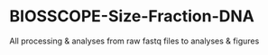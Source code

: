 # BIOSSCOPE-Size-Fraction-DNA
All processing &amp; analyses from raw fastq files to analyses &amp; figures
